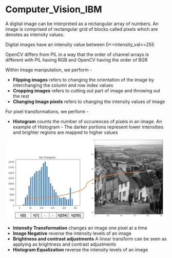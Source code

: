 # Computer_Vision_IBM

A digital image can be interpreted as a rectangular array of numbers. An image is comprised of rectangular grid of blocks called pixels which are denotes as intensity values.

Digital images have an intensity value between 0<=intensity_val<=255

OpenCV differs from PIL in a way that the order of channel arrays is different with PIL having RGB and OpenCV having the order of BGR

Within Image manipulation, we perform -

 * **Flipping images** refers to changing the orientation of the image by interchanging the column and row index values
 * **Cropping images** refers to cutting out part of image and throwing out the rest
 * **Changing Image pixels** refers to changing the intensity values of image

For pixel transformations, we perform -
 * **Histogram** counts the number of occurences of pixels in an image. An example of Histogram -
  The darker portions represent lower intensities and brighter regions are mapped to higher values
 
<p align="center"><img src="https://github.com/AkshayLaddha943/Computer_Vision_IBM/blob/main/Imgs/histogram.PNG" height="250" width="500" alt="header pic"/>
 
 
 * **Intensity Transformation**  changes an image one pixel at a time
 * **Image Negative** reverse the intensity levels of an image
 * **Brightness and contrast adjustments** A linear transform can be seen as applying as brightness and contrast adjustments
 * **Histogram Equalization** reverse the intensity levels of an image
 

